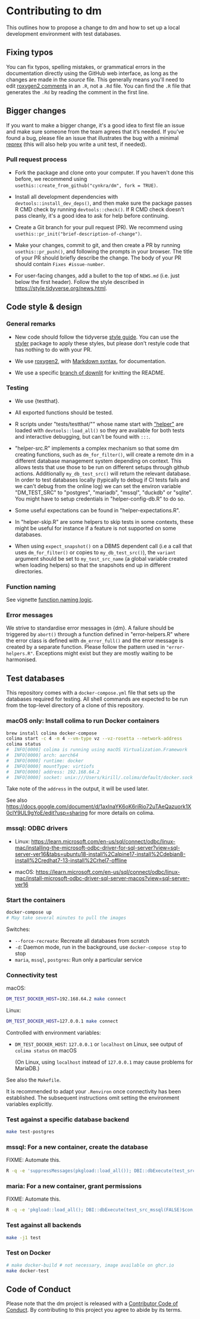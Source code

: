 # Contributing to dm

This outlines how to propose a change to dm and how to set up a local development environment with test databases.

## Fixing typos

You can fix typos, spelling mistakes, or grammatical errors in the documentation directly using the GitHub web interface, as long as the changes are made in the _source_ file. 
This generally means you'll need to edit [roxygen2 comments](https://roxygen2.r-lib.org/articles/roxygen2.html) in an `.R`, not a `.Rd` file. 
You can find the `.R` file that generates the `.Rd` by reading the comment in the first line.

## Bigger changes

If you want to make a bigger change, it's a good idea to first file an issue and make sure someone from the team agrees that it’s needed. 
If you’ve found a bug, please file an issue that illustrates the bug with a minimal 
[reprex](https://www.tidyverse.org/help/#reprex) (this will also help you write a unit test, if needed).

### Pull request process

*   Fork the package and clone onto your computer. If you haven't done this before, we recommend using `usethis::create_from_github("cynkra/dm", fork = TRUE)`.

*   Install all development dependencies with `devtools::install_dev_deps()`, and then make sure the package passes R CMD check by running `devtools::check()`. 
    If R CMD check doesn't pass cleanly, it's a good idea to ask for help before continuing. 
*   Create a Git branch for your pull request (PR). We recommend using `usethis::pr_init("brief-description-of-change")`.

*   Make your changes, commit to git, and then create a PR by running `usethis::pr_push()`, and following the prompts in your browser.
    The title of your PR should briefly describe the change.
    The body of your PR should contain `Fixes #issue-number`.

*  For user-facing changes, add a bullet to the top of `NEWS.md` (i.e. just below the first header). Follow the style described in <https://style.tidyverse.org/news.html>.

## Code style & design

### General remarks

*   New code should follow the tidyverse [style guide](https://style.tidyverse.org). 
    You can use the [styler](https://CRAN.R-project.org/package=styler) package to apply these styles, but please don't restyle code that has nothing to do with your PR.  

*  We use [roxygen2](https://cran.r-project.org/package=roxygen2), with [Markdown syntax](https://cran.r-project.org/web/packages/roxygen2/vignettes/rd-formatting.html), for documentation.  

* We use a specific [branch of downlit](https://github.com/r-lib/downlit/tree/f-readme-document) for knitting the README.

### Testing
  
* We use {testthat}.

* All exported functions should be tested.

* R scripts under "tests/testthat/"" whose name start with ["helper"](https://blog.r-hub.io/2020/11/18/testthat-utility-belt/#code-called-in-your-tests) are loaded with `devtools::load_all()` so they are available for both tests and interactive  debugging, but can't be found with `:::`.
  
* "helper-src.R" implements a complex mechanism so that some dm creating functions, such as `dm_for_filter()`, 
will create a remote dm in a different database management system depending on context. 
This allows tests that use those to be run on different setups through github actions. 
Additionally `my_db_test_src()` will return the relevant database. 
In order to test databases locally (typically to debug if CI tests fails and we can't debug from the online log)
  we can set the environ variable "DM_TEST_SRC" to "postgres", "mariadb", "mssql", "duckdb" or "sqlite".
  You might have to setup credentials in "helper-config-db.R" to do so.
* Some useful expectations can be found in "helper-expectations.R".
* In "helper-skip.R" are some helpers to skip tests in some contexts, these might be useful for instance if a feature is not supported on some databases.
* When using `expect_snapshot()` on a DBMS dependent call (i.e a call that uses `dm_for_filter()` or copies to `my_db_test_src()`), 
  the `variant` argument should be   set to `my_test_src_name` (a global  variable created when loading helpers) so that the snapshots end up in different directories.
    
### Function naming

See vignette [function naming logic](https://cynkra.github.io/dm/articles/tech-dm-naming.html).

### Error messages

We strive to standardise error messages in {dm}. A failure should be triggered by `abort()` through a function defined in "error-helpers.R" where the error class is defined with `dm_error_full()` and the error message is created by a separate function. Please follow the pattern used in `"error-helpers.R"`.  Exceptions might exist but they are mostly waiting to be harmonised.

## Test databases

This repository comes with a `docker-compose.yml` file that sets up the databases required for testing.
All shell commands are expected to be run from the top-level directory of a clone of this repository.

### macOS only: Install colima to run Docker containers

```sh
brew install colima docker-compose
colima start -c 4 -m 4 --vm-type vz --vz-rosetta --network-address
colima status
#  INFO[0000] colima is running using macOS Virtualization.Framework
#  INFO[0000] arch: aarch64
#  INFO[0000] runtime: docker
#  INFO[0000] mountType: virtiofs
#  INFO[0000] address: 192.168.64.2
#  INFO[0000] socket: unix:///Users/kirill/.colima/default/docker.sock
```

Take note of the `address` in the output, it will be used later.

See also <https://docs.google.com/document/d/1axInaYK6oK6riRio72uTAeQazuork1X0clY9UL9gYoE/edit?usp=sharing> for more details on colima.

### mssql: ODBC drivers

- Linux: <https://learn.microsoft.com/en-us/sql/connect/odbc/linux-mac/installing-the-microsoft-odbc-driver-for-sql-server?view=sql-server-ver16&tabs=ubuntu18-install%2Calpine17-install%2Cdebian8-install%2Credhat7-13-install%2Crhel7-offline>

- macOS: <https://learn.microsoft.com/en-us/sql/connect/odbc/linux-mac/install-microsoft-odbc-driver-sql-server-macos?view=sql-server-ver16>

### Start the containers

```sh
docker-compose up
# May take several minutes to pull the images
```

Switches:

- `--force-recreate`: Recreate all databases from scratch
- `-d`: Daemon mode, run in the background, use `docker-compose stop` to stop
- `maria`, `mssql`, `postgres`: Run only a particular service

### Connectivity test

macOS:

```sh
DM_TEST_DOCKER_HOST=192.168.64.2 make connect
```

Linux:

```sh
DM_TEST_DOCKER_HOST=127.0.0.1 make connect
```

Controlled with environment variables:

- `DM_TEST_DOCKER_HOST`: `127.0.0.1` or `localhost` on Linux, see output of `colima status` on macOS

    (On Linux, using `localhost` instead of `127.0.0.1` may cause problems for MariaDB.)

See also the `Makefile`.

It is recommended to adapt your `.Renviron` once connectivity has been established.
The subsequent instructions omit setting the environment variables explicitly.


### Test against a specific database backend

```sh
make test-postgres
```


### mssql: For a new container, create the database

FIXME: Automate this.

```sh
R -q -e 'suppressMessages(pkgload::load_all()); DBI::dbExecute(test_src_mssql(FALSE)$con, "CREATE DATABASE test")'
```


### maria: For a new container, grant permissions

FIXME: Automate this.

```sh
R -q -e 'pkgload::load_all(); DBI::dbExecute(test_src_mssql(FALSE)$con, "CREATE DATABASE test")'
```


### Test against all backends

```sh
make -j1 test
```


### Test on Docker

```sh
# make docker-build # not necessary, image available on ghcr.io
make docker-test
```


## Code of Conduct

Please note that the dm project is released with a
[Contributor Code of Conduct](CODE_OF_CONDUCT.md). By contributing to this
project you agree to abide by its terms.
